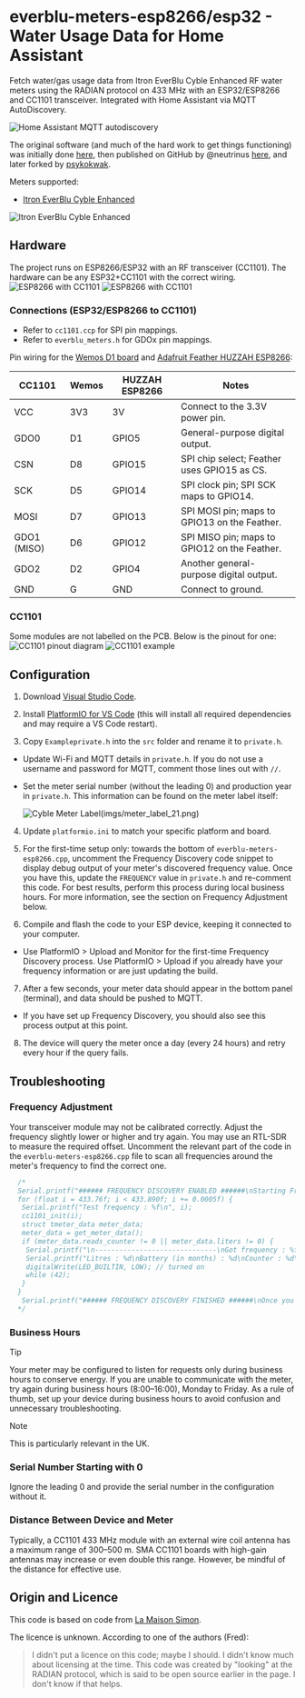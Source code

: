 # everblu-meters-esp8266/esp32 - Water Usage Data for Home Assistant

Fetch water/gas usage data from Itron EverBlu Cyble Enhanced RF water meters using the RADIAN protocol on 433 MHz with an ESP32/ESP8266 and CC1101 transceiver. Integrated with Home Assistant via MQTT AutoDiscovery.

![Home Assistant MQTT autodiscovery](imgs/MQTT_HASS.jpg)

The original software (and much of the hard work to get things functioning) was initially done [here](http://www.lamaisonsimon.fr/wiki/doku.php?id=maison2:compteur_d_eau:compteur_d_eau), then published on GitHub by @neutrinus [here](https://github.com/neutrinus/everblu-meters), and later forked by [psykokwak](https://github.com/psykokwak-com/everblu-meters-esp8266).

Meters supported:

- [Itron EverBlu Cyble Enhanced](https://multipartirtaanugra.com/wp-content/uploads/2020/09/09.-Cyble-RF.pdf)

![Itron EverBlu Cyble Enhanced](imgs/meter.jpg)

## Hardware

The project runs on ESP8266/ESP32 with an RF transceiver (CC1101). The hardware can be any ESP32+CC1101 with the correct wiring.
![ESP8266 with CC1101](imgs/board2.jpg)
![ESP8266 with CC1101](imgs/board.jpg)

### Connections (ESP32/ESP8266 to CC1101)

- Refer to `cc1101.ccp` for SPI pin mappings.
- Refer to `everblu_meters.h` for GDOx pin mappings.

Pin wiring for the [Wemos D1 board](https://www.wemos.cc/en/latest/d1/index.html) and [Adafruit Feather HUZZAH ESP8266](https://learn.adafruit.com/adafruit-feather-huzzah-esp8266/pinouts):

| **CC1101**  | **Wemos** | **HUZZAH ESP8266** | **Notes**                                      |
|-------------|-----------|--------------------|------------------------------------------------|
| VCC         | 3V3       | 3V                 | Connect to the 3.3V power pin.                |
| GDO0        | D1        | GPIO5              | General-purpose digital output.               |
| CSN         | D8        | GPIO15             | SPI chip select; Feather uses GPIO15 as CS.   |
| SCK         | D5        | GPIO14             | SPI clock pin; SPI SCK maps to GPIO14.        |
| MOSI        | D7        | GPIO13             | SPI MOSI pin; maps to GPIO13 on the Feather.  |
| GDO1 (MISO) | D6        | GPIO12             | SPI MISO pin; maps to GPIO12 on the Feather.  |
| GDO2        | D2        | GPIO4              | Another general-purpose digital output.       |
| GND         | G         | GND                | Connect to ground.                            |

### CC1101

Some modules are not labelled on the PCB. Below is the pinout for one:
![CC1101 pinout diagram](imgs/cc1101-mapping.png)
![CC1101 example](imgs/cc1101.jpg)

## Configuration

1. Download [Visual Studio Code](https://code.visualstudio.com/).

2. Install [PlatformIO for VS Code](https://platformio.org/) (this will install all required dependencies and may require a VS Code restart).

3. Copy `Exampleprivate.h` into the `src` folder and rename it to `private.h`.

- Update Wi-Fi and MQTT details in `private.h`. If you do not use a username and password for MQTT, comment those lines out with `//`.

- Set the meter serial number (without the leading 0) and production year in `private.h`. This information can be found on the meter label itself:

  ![Cyble Meter Label](imgs/meter_label.png)(imgs/meter_label_21.png)

4. Update `platformio.ini` to match your specific platform and board.

5. For the first-time setup only: towards the bottom of `everblu-meters-esp8266.cpp`, uncomment the Frequency Discovery code snippet to display debug output of your meter's discovered frequency value. Once you have this, update the `FREQUENCY` value in `private.h` and re-comment this code. For best results, perform this process during local business hours. For more information, see the section on Frequency Adjustment below.

6. Compile and flash the code to your ESP device, keeping it connected to your computer.

- Use PlatformIO > Upload and Monitor for the first-time Frequency Discovery process. Use PlatformIO > Upload if you already have your frequency information or are just updating the build.

7. After a few seconds, your meter data should appear in the bottom panel (terminal), and data should be pushed to MQTT.

- If you have set up Frequency Discovery, you should also see this process output at this point.

8. The device will query the meter once a day (every 24 hours) and retry every hour if the query fails.

## Troubleshooting

### Frequency Adjustment

Your transceiver module may not be calibrated correctly. Adjust the frequency slightly lower or higher and try again. You may use an RTL-SDR to measure the required offset. Uncomment the relevant part of the code in the `everblu-meters-esp8266.cpp` file to scan all frequencies around the meter's frequency to find the correct one.

```cpp
  /*
  Serial.printf("###### FREQUENCY DISCOVERY ENABLED ######\nStarting Frequency Scan...\n");
  for (float i = 433.76f; i < 433.890f; i += 0.0005f) {
   Serial.printf("Test frequency : %f\n", i);
   cc1101_init(i);
   struct tmeter_data meter_data;
   meter_data = get_meter_data();
   if (meter_data.reads_counter != 0 || meter_data.liters != 0) {
    Serial.printf("\n------------------------------\nGot frequency : %f\n------------------------------\n", i);
    Serial.printf("Litres : %d\nBattery (in months) : %d\nCounter : %d\n\n", meter_data.liters, meter_data.battery_left, meter_data.reads_counter);
    digitalWrite(LED_BUILTIN, LOW); // turned on
    while (42);
   }
  }
   Serial.printf("###### FREQUENCY DISCOVERY FINISHED ######\nOnce you have discovered the correct frequency you can disable this scan.\n\n");
  */
```

### Business Hours

> [!TIP]
> Your meter may be configured to listen for requests only during business hours to conserve energy. If you are unable to communicate with the meter, try again during business hours (8:00–16:00), Monday to Friday. As a rule of thumb, set up your device during business hours to avoid confusion and unnecessary troubleshooting.

> [!NOTE]
> This is particularly relevant in the UK.

### Serial Number Starting with 0

Ignore the leading 0 and provide the serial number in the configuration without it.

### Distance Between Device and Meter

Typically, a CC1101 433 MHz module with an external wire coil antenna has a maximum range of 300–500 m. SMA CC1101 boards with high-gain antennas may increase or even double this range. However, be mindful of the distance for effective use.

## Origin and Licence

This code is based on code from [La Maison Simon](http://www.lamaisonsimon.fr/wiki/doku.php?id=maison2:compteur_d_eau:compteur_d_eau).

The licence is unknown. According to one of the authors (Fred):

> I didn't put a licence on this code; maybe I should. I didn't know much about licensing at the time.
> This code was created by "looking" at the RADIAN protocol, which is said to be open source earlier in the page. I don't know if that helps.
